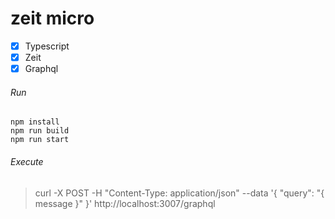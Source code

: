 # zeit micro

- [x] Typescript
- [x] Zeit
- [x] Graphql

###### Run

```
npm install
npm run build
npm run start
``` 

###### Execute

> curl -X POST -H "Content-Type: application/json"  --data '{ "query": "{ message }" }'  http://localhost:3007/graphql
